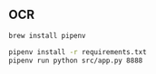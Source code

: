 ## OCR

```bash
brew install pipenv

pipenv install -r requirements.txt
pipenv run python src/app.py 8888
```
